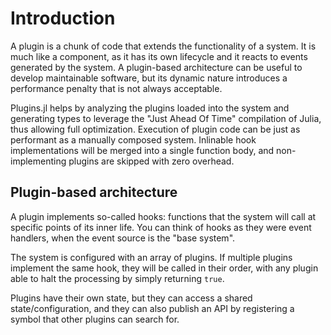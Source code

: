 # Introduction

A plugin is a chunk of code that extends the functionality of a system. It is much like a component, as it has its own lifecycle and it reacts to events generated by the system. A plugin-based architecture can be useful to develop maintainable software, but its dynamic nature introduces a performance penalty that is not always acceptable.

Plugins.jl helps by analyzing the plugins loaded into the system and generating types to leverage the "Just Ahead Of Time" compilation of Julia, thus allowing full optimization. Execution of plugin code can be just as performant as a manually composed system. Inlinable hook implementations will be merged into a single function body, and non-implementing plugins are skipped with zero overhead.

## Plugin-based architecture

A plugin implements so-called hooks: functions that the system will call at specific points of its inner life. You can think of hooks as they were event handlers, when the event source is the "base system".

The system is configured with an array of plugins. If multiple plugins implement the same hook, they will be called in their order, with any plugin able to halt the processing by simply returning `true`.

Plugins have their own state, but they can access a shared state/configuration, and they can also publish an API by registering a symbol that other plugins can search for.

